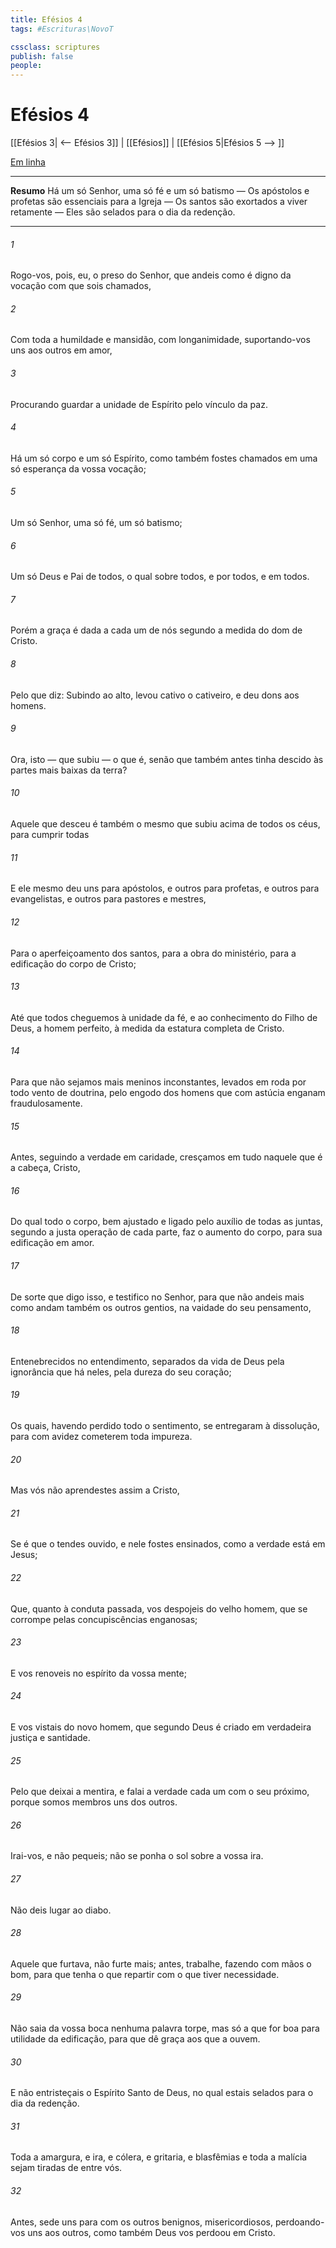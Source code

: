```yaml
---
title: Efésios 4
tags: #Escrituras\NovoT

cssclass: scriptures
publish: false
people:
---
```


# Efésios 4
[[Efésios 3| <-- Efésios 3]] | [[Efésios]] | [[Efésios 5|Efésios 5 --> ]]

[Em linha](https://churchofjesuschrist.org/study/scriptures/nt/eph/4?lang=por)

---
__Resumo__
Há um só Senhor, uma só fé e um só batismo — Os apóstolos e profetas são essenciais para a Igreja — Os santos são exortados a viver retamente — Eles são selados para o dia da redenção.

---
###### 1 
Rogo-vos, pois, eu, o preso do Senhor, que andeis como é digno da vocação com que sois chamados,

###### 2 
Com toda a humildade e mansidão, com longanimidade, suportando-vos uns aos outros em amor,

###### 3 
Procurando guardar a unidade de Espírito pelo vínculo da paz.

###### 4 
Há um só corpo e um só Espírito, como também fostes chamados em uma só esperança da vossa vocação;

###### 5 
Um só Senhor, uma só fé, um só batismo;

###### 6 
Um só Deus e Pai de todos, o qual  sobre todos, e por todos, e em todos.

###### 7 
Porém a graça é dada a cada um de nós segundo a medida do dom de Cristo.

###### 8 
Pelo que diz: Subindo ao alto, levou cativo o cativeiro, e deu dons aos homens.

###### 9 
Ora, isto — que subiu — o que é, senão que também antes tinha descido às partes mais baixas da terra?

###### 10 
Aquele que desceu é também o mesmo que subiu acima de todos os céus, para cumprir todas 

###### 11 
E ele mesmo deu uns para apóstolos, e outros para profetas, e outros para evangelistas, e outros para pastores e mestres,

###### 12 
Para o aperfeiçoamento dos santos, para a obra do ministério, para a edificação do corpo de Cristo;

###### 13 
Até que todos cheguemos à unidade da fé, e ao conhecimento do Filho de Deus, a homem perfeito, à medida da estatura completa de Cristo.

###### 14 
Para que não sejamos mais meninos inconstantes, levados em roda por todo vento de doutrina, pelo engodo dos homens que com astúcia enganam fraudulosamente.

###### 15 
Antes, seguindo a verdade em caridade, cresçamos em tudo naquele que é a cabeça, Cristo,

###### 16 
Do qual todo o corpo, bem ajustado e ligado pelo auxílio de todas as juntas, segundo a justa operação de cada parte, faz o aumento do corpo, para sua edificação em amor.

###### 17 
De sorte que digo isso, e testifico no Senhor, para que não andeis mais como andam também os outros gentios, na vaidade do seu pensamento,

###### 18 
Entenebrecidos no entendimento, separados da vida de Deus pela ignorância que há neles, pela dureza do seu coração;

###### 19 
Os quais, havendo perdido todo o sentimento, se entregaram à dissolução, para com avidez cometerem toda impureza.

###### 20 
Mas vós não aprendestes assim a Cristo,

###### 21 
Se é que o tendes ouvido, e nele fostes ensinados, como a verdade está em Jesus;

###### 22 
Que, quanto à conduta passada, vos despojeis do velho homem, que se corrompe pelas concupiscências enganosas;

###### 23 
E vos renoveis no espírito da vossa mente;

###### 24 
E vos vistais do novo homem, que segundo Deus é criado em verdadeira justiça e santidade.

###### 25 
Pelo que deixai a mentira, e falai a verdade cada um com o seu próximo, porque somos membros uns dos outros.

###### 26 
Irai-vos, e não pequeis; não se ponha o sol sobre a vossa ira.

###### 27 
Não deis lugar ao diabo.

###### 28 
Aquele que furtava, não furte mais; antes, trabalhe, fazendo com  mãos o  bom, para que tenha o que repartir com o que tiver necessidade.

###### 29 
Não saia da vossa boca nenhuma palavra torpe, mas só a que for boa para utilidade da edificação, para que dê graça aos que a ouvem.

###### 30 
E não entristeçais o Espírito Santo de Deus, no qual estais selados para o dia da redenção.

###### 31 
Toda a amargura, e ira, e cólera, e gritaria, e blasfêmias e toda a malícia sejam tiradas de entre vós.

###### 32 
Antes, sede uns para com os outros benignos, misericordiosos, perdoando-vos uns aos outros, como também Deus vos perdoou em Cristo.

